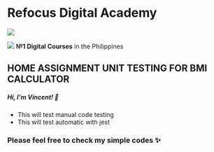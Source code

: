 # Refocus Digital Academy
[![](https://static.tildacdn.com/tild3336-3064-4466-a231-656434323561/logo.svg)](https://refocus.me/ph)

![](https://static.tildacdn.com/tild6562-3836-4764-b038-353733653734/award-icon-new.svg) **№1 Digital Courses** in the Philippines

## HOME ASSIGNMENT UNIT TESTING FOR BMI CALCULATOR

##### Hi, I'm Vincent! 👋

- This will test manual code testing
- This will test automatic with jest

### Please feel free to check my simple codes ✨